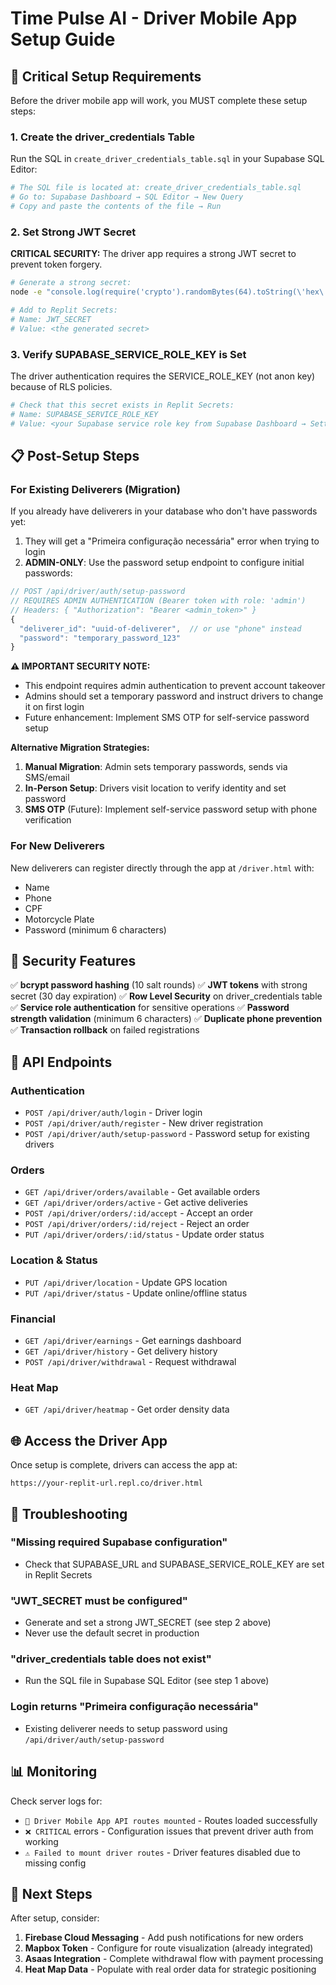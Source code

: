 # Time Pulse AI - Driver Mobile App Setup Guide

## 🚨 Critical Setup Requirements

Before the driver mobile app will work, you MUST complete these setup steps:

### 1. Create the driver_credentials Table

Run the SQL in `create_driver_credentials_table.sql` in your Supabase SQL Editor:

```bash
# The SQL file is located at: create_driver_credentials_table.sql
# Go to: Supabase Dashboard → SQL Editor → New Query
# Copy and paste the contents of the file → Run
```

### 2. Set Strong JWT Secret

**CRITICAL SECURITY:** The driver app requires a strong JWT secret to prevent token forgery.

```bash
# Generate a strong secret:
node -e "console.log(require('crypto').randomBytes(64).toString(\'hex\'))"

# Add to Replit Secrets:
# Name: JWT_SECRET
# Value: <the generated secret>
```

### 3. Verify SUPABASE_SERVICE_ROLE_KEY is Set

The driver authentication requires the SERVICE_ROLE_KEY (not anon key) because of RLS policies.

```bash
# Check that this secret exists in Replit Secrets:
# Name: SUPABASE_SERVICE_ROLE_KEY
# Value: <your Supabase service role key from Supabase Dashboard → Settings → API>
```

## 📋 Post-Setup Steps

### For Existing Deliverers (Migration)

If you already have deliverers in your database who don't have passwords yet:

1. They will get a "Primeira configuração necessária" error when trying to login
2. **ADMIN-ONLY**: Use the password setup endpoint to configure initial passwords:

```javascript
// POST /api/driver/auth/setup-password
// REQUIRES ADMIN AUTHENTICATION (Bearer token with role: 'admin')
// Headers: { "Authorization": "Bearer <admin_token>" }
{
  "deliverer_id": "uuid-of-deliverer",  // or use "phone" instead
  "password": "temporary_password_123"
}
```

**⚠️ IMPORTANT SECURITY NOTE:**
- This endpoint requires admin authentication to prevent account takeover
- Admins should set a temporary password and instruct drivers to change it on first login
- Future enhancement: Implement SMS OTP for self-service password setup

**Alternative Migration Strategies:**
1. **Manual Migration**: Admin sets temporary passwords, sends via SMS/email
2. **In-Person Setup**: Drivers visit location to verify identity and set password
3. **SMS OTP** (Future): Implement self-service password setup with phone verification

### For New Deliverers

New deliverers can register directly through the app at `/driver.html` with:
- Name
- Phone
- CPF
- Motorcycle Plate
- Password (minimum 6 characters)

## 🔐 Security Features

✅ **bcrypt password hashing** (10 salt rounds)
✅ **JWT tokens** with strong secret (30 day expiration)
✅ **Row Level Security** on driver_credentials table
✅ **Service role authentication** for sensitive operations
✅ **Password strength validation** (minimum 6 characters)
✅ **Duplicate phone prevention**
✅ **Transaction rollback** on failed registrations

## 📱 API Endpoints

### Authentication
- `POST /api/driver/auth/login` - Driver login
- `POST /api/driver/auth/register` - New driver registration
- `POST /api/driver/auth/setup-password` - Password setup for existing drivers

### Orders
- `GET /api/driver/orders/available` - Get available orders
- `GET /api/driver/orders/active` - Get active deliveries
- `POST /api/driver/orders/:id/accept` - Accept an order
- `POST /api/driver/orders/:id/reject` - Reject an order
- `PUT /api/driver/orders/:id/status` - Update order status

### Location & Status
- `PUT /api/driver/location` - Update GPS location
- `PUT /api/driver/status` - Update online/offline status

### Financial
- `GET /api/driver/earnings` - Get earnings dashboard
- `GET /api/driver/history` - Get delivery history
- `POST /api/driver/withdrawal` - Request withdrawal

### Heat Map
- `GET /api/driver/heatmap` - Get order density data

## 🌐 Access the Driver App

Once setup is complete, drivers can access the app at:

```
https://your-replit-url.repl.co/driver.html
```

## 🔧 Troubleshooting

### "Missing required Supabase configuration"
- Check that SUPABASE_URL and SUPABASE_SERVICE_ROLE_KEY are set in Replit Secrets

### "JWT_SECRET must be configured"
- Generate and set a strong JWT_SECRET (see step 2 above)
- Never use the default secret in production

### "driver_credentials table does not exist"
- Run the SQL file in Supabase SQL Editor (see step 1 above)

### Login returns "Primeira configuração necessária"
- Existing deliverer needs to setup password using `/api/driver/auth/setup-password`

## 📊 Monitoring

Check server logs for:
- `🚗 Driver Mobile App API routes mounted` - Routes loaded successfully
- `❌ CRITICAL` errors - Configuration issues that prevent driver auth from working
- `⚠️ Failed to mount driver routes` - Driver features disabled due to missing config

## 🚀 Next Steps

After setup, consider:
1. **Firebase Cloud Messaging** - Add push notifications for new orders
2. **Mapbox Token** - Configure for route visualization (already integrated)
3. **Asaas Integration** - Complete withdrawal flow with payment processing
4. **Heat Map Data** - Populate with real order data for strategic positioning
